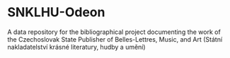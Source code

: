 # SNKLHU-Odeon
A data repository for the bibliographical project documenting the work of the Czechoslovak State Publisher of Belles-Lettres, Music, and Art (Státní nakladatelství krásné literatury, hudby a umění)
